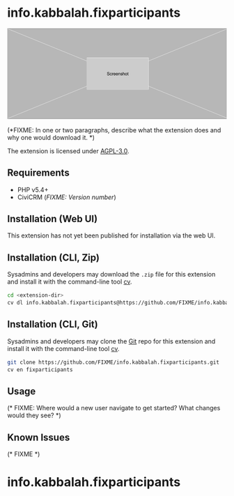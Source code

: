 # info.kabbalah.fixparticipants

![Screenshot](/images/screenshot.png)

(*FIXME: In one or two paragraphs, describe what the extension does and why one would download it. *)

The extension is licensed under [AGPL-3.0](LICENSE.txt).

## Requirements

* PHP v5.4+
* CiviCRM (*FIXME: Version number*)

## Installation (Web UI)

This extension has not yet been published for installation via the web UI.

## Installation (CLI, Zip)

Sysadmins and developers may download the `.zip` file for this extension and
install it with the command-line tool [cv](https://github.com/civicrm/cv).

```bash
cd <extension-dir>
cv dl info.kabbalah.fixparticipants@https://github.com/FIXME/info.kabbalah.fixparticipants/archive/master.zip
```

## Installation (CLI, Git)

Sysadmins and developers may clone the [Git](https://en.wikipedia.org/wiki/Git) repo for this extension and
install it with the command-line tool [cv](https://github.com/civicrm/cv).

```bash
git clone https://github.com/FIXME/info.kabbalah.fixparticipants.git
cv en fixparticipants
```

## Usage

(* FIXME: Where would a new user navigate to get started? What changes would they see? *)

## Known Issues

(* FIXME *)
# info.kabbalah.fixparticipants
